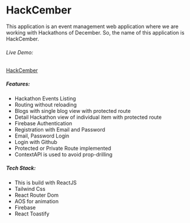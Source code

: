 # HackCember

This application is an event management web application where we are working with Hackathons of December. So, the name of this application is HackCember.

###### Live Demo:

[HackCember](https://github.com/vitejs/vite-plugin-react/blob/main/packages/plugin-react/README.md)

##### Features:

- Hackathon Events Listing
- Routing without reloading
- Blogs with single blog view with protected route
- Detail Hackathon view of individual item with protected route
- Firebase Authentication
- Registration with Email and Password
- Email, Password Login
- Login with Github
- Protected or Private Route implemented
- ContextAPI is used to avoid prop-drilling

##### Tech Stack:

- This is build with ReactJS
- Tailwind Css
- React Router Dom
- AOS for animation
- Firebase
- React Toastify
